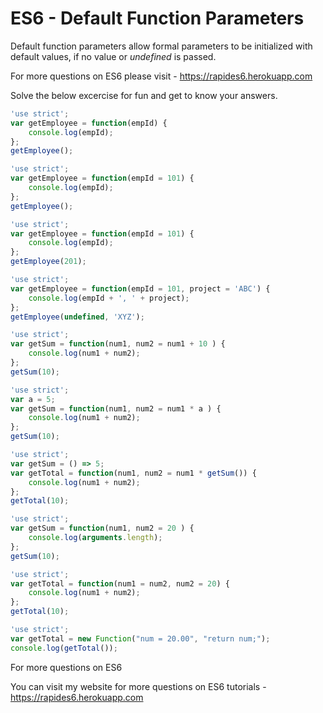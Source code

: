 # ES6 - Default Function Parameters

Default function parameters allow formal parameters to be initialized with default values, if no value or *undefined* is passed.

For more questions on ES6 please visit - https://rapides6.herokuapp.com

Solve the below excercise for fun and get to know your answers.

```javascript runnable
'use strict';
var getEmployee = function(empId) {
    console.log(empId);
};
getEmployee();
```
```javascript runnable
'use strict';
var getEmployee = function(empId = 101) {
    console.log(empId);
};
getEmployee();
```
```javascript runnable
'use strict';
var getEmployee = function(empId = 101) {
    console.log(empId);
};
getEmployee(201);
```

```javascript runnable
'use strict';
var getEmployee = function(empId = 101, project = 'ABC') {
    console.log(empId + ', ' + project);
};
getEmployee(undefined, 'XYZ');
```
```javascript runnable
'use strict';
var getSum = function(num1, num2 = num1 + 10 ) {
    console.log(num1 + num2);
};
getSum(10);
```
```javascript runnable
'use strict';
var a = 5;
var getSum = function(num1, num2 = num1 * a ) {
    console.log(num1 + num2);
};
getSum(10);
```
```javascript runnable
'use strict';
var getSum = () => 5;
var getTotal = function(num1, num2 = num1 * getSum()) {
    console.log(num1 + num2);
};
getTotal(10);
```
```javascript runnable
'use strict';
var getSum = function(num1, num2 = 20 ) {
    console.log(arguments.length);
};
getSum(10);
```
```javascript runnable
'use strict';
var getTotal = function(num1 = num2, num2 = 20) {
    console.log(num1 + num2);
};
getTotal(10);
```
```javascript runnable
'use strict';
var getTotal = new Function("num = 20.00", "return num;");
console.log(getTotal());
```
For more questions on ES6

You can visit my website for more questions on ES6 tutorials - https://rapides6.herokuapp.com
